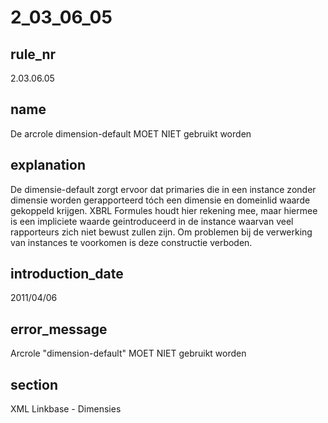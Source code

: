 # 2_03_06_05

## rule_nr
2.03.06.05

## name
De arcrole dimension-default MOET NIET gebruikt worden

## explanation
De dimensie-default zorgt ervoor dat primaries die in een instance zonder dimensie worden gerapporteerd tóch een dimensie en domeinlid waarde gekoppeld krijgen. XBRL Formules houdt hier rekening mee, maar hiermee is een impliciete waarde geintroduceerd in de instance waarvan veel rapporteurs zich niet bewust zullen zijn. Om problemen bij de verwerking van instances te voorkomen is deze constructie verboden.

## introduction_date
2011/04/06

## error_message
Arcrole &quot;dimension-default&quot; MOET NIET gebruikt worden

## section
XML Linkbase - Dimensies

